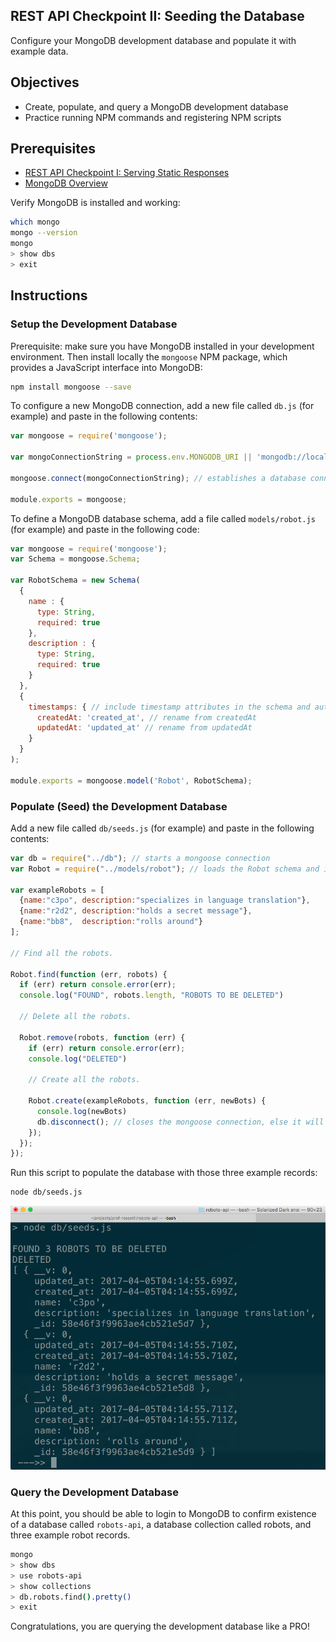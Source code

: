 ## REST API Checkpoint II: Seeding the Database

Configure your MongoDB development database and populate it with example data.

## Objectives

  + Create, populate, and query a MongoDB development database
  + Practice running NPM commands and registering NPM scripts

## Prerequisites

  + [REST API Checkpoint I: Serving Static Responses](/projects/rest-api/checkpoints/static-responses/checkpoint.md)
  + [MongoDB Overview](/notes/databases/mongodb/notes.md)

Verify MongoDB is installed and working:

```` sh
which mongo
mongo --version
mongo
> show dbs
> exit
````

## Instructions

### Setup the Development Database

Prerequisite: make sure you have MongoDB installed in your development environment. Then install locally the `mongoose` NPM package, which provides a JavaScript interface into MongoDB:

```` sh
npm install mongoose --save
````

To configure a new MongoDB connection, add a new file called `db.js` (for example) and paste in the following contents:

```` js
var mongoose = require('mongoose');

var mongoConnectionString = process.env.MONGODB_URI || 'mongodb://localhost/robots-api';

mongoose.connect(mongoConnectionString); // establishes a database connection which may in some cases need to be manually closed via disconnect();

module.exports = mongoose;
````

To define a MongoDB database schema, add a file called `models/robot.js` (for example) and paste in the following code:

```` js
var mongoose = require('mongoose');
var Schema = mongoose.Schema;

var RobotSchema = new Schema(
  {
    name : {
      type: String,
      required: true
    },
    description : {
      type: String,
      required: true
    }
  },
  {
    timestamps: { // include timestamp attributes in the schema and automatically assign values on create and update, respectively
      createdAt: 'created_at', // rename from createdAt
      updatedAt: 'updated_at' // rename from updatedAt
    }
  }
);

module.exports = mongoose.model('Robot', RobotSchema);
````

### Populate (Seed) the Development Database

Add a new file called `db/seeds.js` (for example) and paste in the following contents:

```` js
var db = require("../db"); // starts a mongoose connection
var Robot = require("../models/robot"); // loads the Robot schema and its helpful ORM functions like .find(), .remove(), and .create()

var exampleRobots = [
  {name:"c3po", description:"specializes in language translation"},
  {name:"r2d2", description:"holds a secret message"},
  {name:"bb8",  description:"rolls around"}
];

// Find all the robots.

Robot.find(function (err, robots) {
  if (err) return console.error(err);
  console.log("FOUND", robots.length, "ROBOTS TO BE DELETED")

  // Delete all the robots.

  Robot.remove(robots, function (err) {
    if (err) return console.error(err);
    console.log("DELETED")

    // Create all the robots.

    Robot.create(exampleRobots, function (err, newBots) {
      console.log(newBots)
      db.disconnect(); // closes the mongoose connection, else it will keep running, which is appropriate for when the web server runs, but not for a script like this.
    });
  });
});
````

Run this script to populate the database with those three example records:

```` sh
node db/seeds.js
````

![a terminal message displaying data about the three recently-created records](db-seeding.png)

### Query the Development Database

At this point, you should be able to login to MongoDB to confirm existence of a database called `robots-api`, a database collection called robots, and three example robot records.

```` sh
mongo
> show dbs
> use robots-api
> show collections
> db.robots.find().pretty()
> exit
````

Congratulations, you are querying the development database like a PRO!
